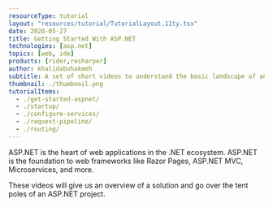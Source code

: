 ```yaml
---
resourceType: tutorial
layout: "resources/tutorial/TutorialLayout.11ty.tsx"
date: 2020-05-27
title: Getting Started With ASP.NET
technologies: [asp.net]
topics: [web, ide]
products: [rider,resharper]
author: khalidabuhakmeh
subtitle: A set of short videos to understand the basic landscape of an ASP.NET Application.
thumbnail: ./thumbnail.png
tutorialItems:
  - ./get-started-aspnet/
  - ./startup/
  - ./configure-services/
  - ./request-pipeline/
  - ./routing/
---
```


ASP.NET is the heart of web applications in the .NET ecosystem. ASP.NET is the foundation
to web frameworks like Razor Pages, ASP.NET MVC, Microservices, and more.

These videos will give us an overview of a solution and go over the tent poles of an ASP.NET project. 

